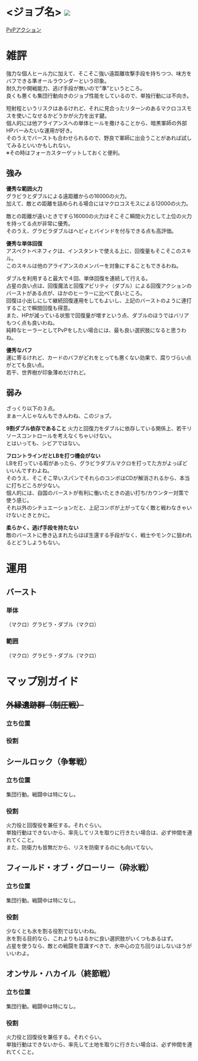 # <ジョブ名> ![](../../.images/FFXIVIcons/FFXIVIcons%20JobCharactorIcons/AST.png "")  
[PvPアクション](https://jp.finalfantasyxiv.com/jobguide/astrologian/#pvp)  

# 雑評
強力な個人ヒール力に加えて、そこそこ強い遠距離攻撃手段を持ちつつ、味方をバフできる準オールラウンダーという印象。  
耐久力や開戦能力、逃げ手段が無いので”準”というところ。  
良くも悪くも集団行動向きのジョブ性能をしているので、単独行動には不向き。  

短射程というリスクはあるけれど、それに見合ったリターンのあるマクロコスモスを使いこなせるかどうかが火力を出す鍵。  
個人的には他アライアンスへの単体ヒールを撒けることから、暗黒軍師の外部HPバーみたいな運用が好き。  
そのうえでバーストも合わせられるので、野良で軍師に出会うことがあれば試してみるといいかもしれない。  
※その時はフォーカスターゲットしておくと便利。  

## 強み
**優秀な範囲火力**  
グラビラとダブルによる遠距離からの16000の火力。  
加えて、敵との距離を詰められる場合にはマクロコスモスによる12000の火力。  

敵との距離が遠いときですら16000の火力はそこそこ瞬間火力として上位の火力を持ってる点が非常に優秀。  
そのうえ、グラビラダブルはヘビィとバインドを付与できる点も高評価。  

**優秀な単体回復**  
アスペクトベネフィクは、インスタントで使える上に、回復量もそこそこのスキル。  
このスキルは他のアライアンスのメンバーを対象にすることもできるわね。  

ダブルを利用すると最大で４回、単体回復を連続して行える。  
占星の良い点は、回復魔法と回復アビリティ（ダブル）による回復アクションのバーストがある点が、ほかのヒーラーに比べて良いところ。  
回復は小出しにして継続回復運用をしてもよいし、上記のバーストのように連打することで瞬間回復も得意。  
また、HPが減っている状態で回復量が増すという点、ダブルのほうではバリアもつく点も良いわね。  
純粋なヒーラーとしてPvPをしたい場合には、最も良い選択肢になると思うわね。  

**優秀なバフ**  
運に寄るけれど、カードのバフがどれをとっても悪くない効果で、腐りづらい点がとても良い点。  
若干、世界樹が印象薄めだけれど。  


## 弱み
ざっくり以下の３点。  
まぁ一人じゃなんもできんわね、このジョブ。  

**9割ダブル依存であること**
火力と回復力をダブルに依存している関係上、若干リソースコントロールを考えなくちゃいけない。  
とはいっても、シビアではない。  


**フロントラインだとLBを打つ機会がない**  
LBを打っている暇があったら、グラビラダブルマクロを打ってた方がよっぽどいいんですわよね。  
そのうえ、そこそこ早いスパンでそれらのコンボはCDが解消されるから、本当に打ちどころが少ない。  
個人的には、自国のバーストが有利に働いたときの追い打ち/カウンター対策で使う感じ。  
それ以外のシチュエーションだと、上記コンボが上がってなく敵と戦わなきゃいけないときとかに。  


**柔らかく、逃げ手段を持たない**  
敵のバーストに巻き込まれたらほぼ生還する手段がなく、戦士やモンクに狙われるとどうしようもない。  

# 運用
## バースト
### 単体
（マクロ）グラビラ・ダブル（マクロ）

### 範囲
（マクロ）グラビラ・ダブル（マクロ）

# マップ別ガイド
## ~~外縁遺跡群（制圧戦）~~
### 立ち位置
### 役割
## シールロック（争奪戦）
### 立ち位置
集団行動。戦闘中は特になし。

### 役割
火力役と回復役を兼任する。それぐらい。  
単独行動はできないから、率先してリスを取りに行きたい場合は、必ず仲間を連れてくこと。  
また、防衛力も皆無だから、リスを防衛するのにも向いてない。  

## フィールド・オブ・グローリー（砕氷戦）
### 立ち位置
集団行動。戦闘中は特になし。

### 役割
少なくとも氷を割る役割ではないわね。  
氷を割る目的なら、これよりもはるかに良い選択肢がいくつもあるはず。  
占星を使うなら、敵との戦闘を意識すべきで、氷中心の立ち回りはしないほうがいいわよ。  

## オンサル・ハカイル（終節戦）
### 立ち位置
集団行動。戦闘中は特になし。

### 役割
火力役と回復役を兼任する。それぐらい。  
単独行動はできないから、率先して土地を取りに行きたい場合は、必ず仲間を連れてくこと。  
